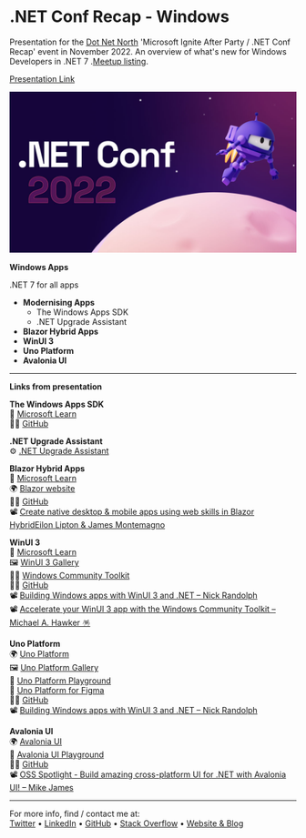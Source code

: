 # .NET Conf Recap - Windows
Presentation for the [Dot Net North](https://www.meetup.com/DotNetNorth) 'Microsoft Ignite After Party / .NET Conf Recap' event in November 2022. An overview of what's new for Windows Developers in .NET 7 .[Meetup listing](https://www.meetup.com/dotnetnorth/events/288475312/).

[Presentation Link](https://github.com/mikeirvingweb/dotnetconf22-windows/raw/main/presentation/2022-11-22-Mike-Irving-Windows.pptx)

![.NET Conf](.NETConf.jpg)

**Windows Apps**

.NET 7 for all apps

- **Modernising Apps**
  - The Windows Apps SDK
  - .NET Upgrade Assistant 
- **Blazor Hybrid Apps**
- **WinUI 3**
- **Uno Platform**
- **Avalonia UI**

---

**Links from presentation**

**The Windows Apps SDK**  
📄 [Microsoft Learn](https://learn.microsoft.com/en-us/windows/apps/windows-app-sdk/)  
🧑‍💻 [GitHub](https://github.com/microsoft/WindowsAppSDK)  

**.NET Upgrade Assistant**   
⚙️ [.NET Upgrade Assistant](https://aka.ms/dotnet/upgrade)  

**Blazor Hybrid Apps**  
📄 [Microsoft Learn](https://learn.microsoft.com/en-us/aspnet/core/blazor/hybrid/)  
🌍 [Blazor website](https://dotnet.microsoft.com/en-us/apps/aspnet/web-apps/blazor)  
🧑‍💻 [GitHub](https://github.com/dotnet/aspnetcore)  
📽️ [Create native desktop & mobile apps using web skills in Blazor HybridEilon Lipton & James Montemagno](https://youtube.com/watch?v=ojcvL8KCOwo)  

**WinUI 3**  
📄 [Microsoft Learn](https://learn.microsoft.com/en-us/windows/apps/winui/winui3/)  
🖼️ [WinUI 3 Gallery](https://apps.microsoft.com/store/detail/winui-3-gallery/9P3JFPWWDZRC)  
🧑‍💻 [Windows Community Toolkit](https://aka.ms/toolkit/windows)  
🧑‍💻 [GitHub](https://github.com/microsoft/microsoft-ui-xaml)  
📽️ [Building Windows apps with WinUI 3 and .NET – Nick Randolph](https://youtube.com/watch?v=sYBCFTRmHOA)  
📽️ [Accelerate your WinUI 3 app with the Windows Community Toolkit – Michael A. Hawker 🪅](https://youtube.com/watch?v=WH-vRxvY95M)  

**Uno Platform**  
🌍 [Uno Platform](https://platform.uno/)  
🖼️ [Uno Platform Gallery](https://gallery.platform.uno/)  
🛝 [Uno Platform Playground](https://playground.platform.uno/)  
🎨 [Uno Platform for Figma](https://platform.uno/unofigma/)  
🧑‍💻 [GitHub](https://github.com/unoplatform)  
📽️ [Building Windows apps with WinUI 3 and .NET – Nick Randolph](https://youtube.com/watch?v=sYBCFTRmHOA)  

**Avalonia UI**  
🌍 [Avalonia UI](https://avaloniaui.net/)  
🛝 [Avalonia UI Playground](https://play.avaloniaui.net/)  
🧑‍💻 [GitHub](https://github.com/AvaloniaUI/Avalonia)  
📽️ [OSS Spotlight - Build amazing cross-platform UI for .NET with Avalonia UI! – Mike James](https://youtube.com/watch?v=qcZSr2ejH5I)  

---
For more info, find / contact me at:  
[Twitter](https://twitter.com/mikeirvingweb) • [LinkedIn](https://www.linkedin.com/in/mikeirving) • [GitHub](https://github.com/mikeirvingweb) • [Stack Overflow](https://stackoverflow.com/users/482901/mike-irving) • [Website & Blog](https://www.mike-irving.co.uk/)
